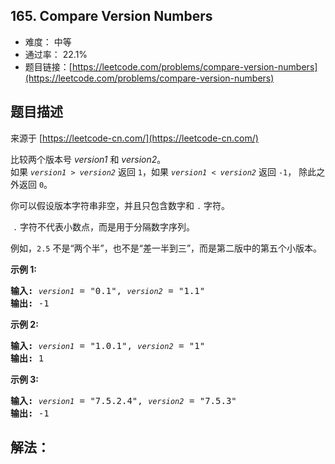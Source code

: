 ## 165. Compare Version Numbers

- 难度： 中等
- 通过率： 22.1%
- 题目链接：[https://leetcode.com/problems/compare-version-numbers](https://leetcode.com/problems/compare-version-numbers)


## 题目描述

来源于 [https://leetcode-cn.com/](https://leetcode-cn.com/)

<p>比较两个版本号 <em>version1&nbsp;</em>和 <em>version2</em>。<br>
如果&nbsp;<code><em>version1&nbsp;</em>&gt;&nbsp;<em>version2</em></code>&nbsp;返回&nbsp;<code>1</code>，如果&nbsp;<code><em>version1&nbsp;</em>&lt;&nbsp;<em>version2</em></code> 返回 <code>-1</code>， 除此之外返回 <code>0</code>。</p>

<p>你可以假设版本字符串非空，并且只包含数字和&nbsp;<code>.</code> 字符。</p>

<p>&nbsp;<code>.</code> 字符不代表小数点，而是用于分隔数字序列。</p>

<p>例如，<code>2.5</code> 不是&ldquo;两个半&rdquo;，也不是&ldquo;差一半到三&rdquo;，而是第二版中的第五个小版本。</p>

<p><strong>示例&nbsp;1:</strong></p>

<pre><strong>输入:</strong> <code><em>version1</em></code> = &quot;0.1&quot;, <code><em>version2</em></code> = &quot;1.1&quot;
<strong>输出:</strong> -1</pre>

<p><strong>示例 2:</strong></p>

<pre><strong>输入: </strong><code><em>version1</em></code> = &quot;1.0.1&quot;, <code><em>version2</em></code> = &quot;1&quot;
<strong>输出:</strong> 1</pre>

<p><strong>示例 3:</strong></p>

<pre><strong>输入:</strong> <code><em>version1</em></code> = &quot;7.5.2.4&quot;, <code><em>version2</em></code> = &quot;7.5.3&quot;
<strong>输出:</strong> -1</pre>


## 解法：